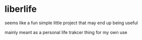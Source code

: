 # liberlife
seems like a fun simple little project that may end up being useful

mainly meant as a personal life trakcer thing for my own use